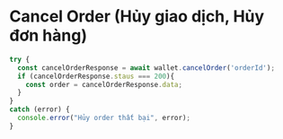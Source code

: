 # Cancel Order (Hủy giao dịch, Hủy đơn hàng)
```js
try {
  const cancelOrderResponse = await wallet.cancelOrder('orderId');
  if (cancelOrderResponse.staus === 200){
    const order = cancelOrderResponse.data;
  }
}
catch (error) {
  console.error("Hủy order thất bại", error);
}

```